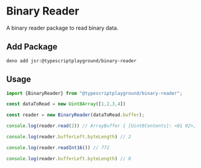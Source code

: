 # Binary Reader
A binary reader package to read binary data.

## Add Package
```
deno add jsr:@typescriptplayground/binary-reader
```

## Usage
```ts
import {BinaryReader} from "@typescriptplayground/binary-reader";

const dataToRead = new Uint8Array([1,2,3,4])

const reader = new BinaryReader(dataToRead.buffer);

console.log(reader.read(2)) // ArrayBuffer { [Uint8Contents]: <01 02>, byteLength: 2 }

console.log(reader.bufferLeft.byteLength) // 2

console.log(reader.readInt16()) // 772

console.log(reader.bufferLeft.byteLength) // 0
```
